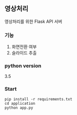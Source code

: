 ## 영상처리
영상처리를 위한 Flask API 서버

### 기능
1. 화면전환 여부
2. 슬라이드 추출

### python version 
3.5

### Start
```
pip install -r requirements.txt
cd application
python app.py
```